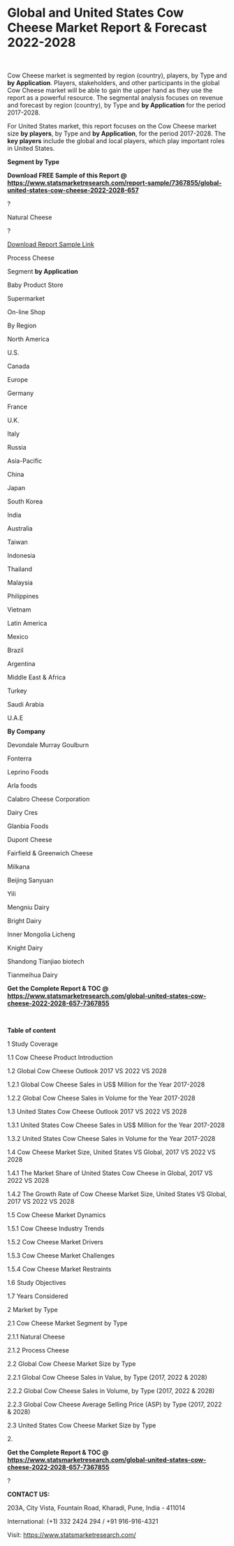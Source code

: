 <h1>Global and United States Cow Cheese Market Report & Forecast 2022-2028</h1><br/><p>Cow Cheese market is segmented by region (country), players, by Type and <strong>by Application</strong>. Players, stakeholders, and other participants in the global Cow Cheese market will be able to gain the upper hand as they use the report as a powerful resource. The segmental analysis focuses on revenue and forecast by region (country), by Type and <strong>by Application</strong> for the period 2017-2028.</p>
 
 
 
 <p>For United States market, this report focuses on the Cow Cheese market size <strong>by players</strong>, by Type and <strong>by Application</strong>, for the period 2017-2028. The <strong>key players</strong> include the global and local players, which play important roles in United States.</p>
 
 
 
 <p><strong>Segment by Type</strong></p>
 
 
 
 <div><b>Download FREE Sample of this Report @ <a href="https://www.statsmarketresearch.com/download-free-sample/7367855/global-united-states-cow-cheese-2022-2028-657">https://www.statsmarketresearch.com/report-sample/7367855/global-united-states-cow-cheese-2022-2028-657</a></b></div>
 
 
 
 <p>? </p>
 
 
 
 <p>Natural Cheese</p>
 
 
 
 <p>? </p>
 
 
 
 <p><a href="https://www.statsmarketresearch.com/download-free-sample/7367855/global-united-states-cow-cheese-2022-2028-657">Download Report Sample Link</a></p>
 
 
 
 <p>Process Cheese</p>
 
 
 
 <p>Segment <strong>by Application</strong></p>
 
 
 
 <p>Baby Product Store</p>
 
 
 
 <p>Supermarket</p>
 
 
 
 <p>On-line Shop</p>
 
 
 
 <p>By Region</p>
 
 
 
 <p>North America</p>
 
 
 
 <p>U.S.</p>
 
 
 
 <p>Canada</p>
 
 
 
 <p>Europe</p>
 
 
 
 <p>Germany</p>
 
 
 
 <p>France</p>
 
 
 
 <p>U.K.</p>
 
 
 
 <p>Italy</p>
 
 
 
 <p>Russia</p>
 
 
 
 <p>Asia-Pacific</p>
 
 
 
 <p>China</p>
 
 
 
 <p>Japan</p>
 
 
 
 <p>South Korea</p>
 
 
 
 <p>India</p>
 
 
 
 <p>Australia</p>
 
 
 
 <p>Taiwan</p>
 
 
 
 <p>Indonesia</p>
 
 
 
 <p>Thailand</p>
 
 
 
 <p>Malaysia</p>
 
 
 
 <p>Philippines</p>
 
 
 
 <p>Vietnam</p>
 
 
 
 <p>Latin America</p>
 
 
 
 <p>Mexico</p>
 
 
 
 <p>Brazil</p>
 
 
 
 <p>Argentina</p>
 
 
 
 <p>Middle East & Africa</p>
 
 
 
 <p>Turkey</p>
 
 
 
 <p>Saudi Arabia</p>
 
 
 
 <p>U.A.E</p>
 
 
 
 <p><strong>By Company</strong></p>
 
 
 
 <p>Devondale Murray Goulburn</p>
 
 
 
 <p>Fonterra</p>
 
 
 
 <p>Leprino Foods</p>
 
 
 
 <p>Arla foods</p>
 
 
 
 <p>Calabro Cheese Corporation</p>
 
 
 
 <p>Dairy Cres</p>
 
 
 
 <p>Glanbia Foods</p>
 
 
 
 <p>Dupont Cheese</p>
 
 
 
 <p>Fairfield & Greenwich Cheese</p>
 
 
 
 <p>Milkana</p>
 
 
 
 <p>Beijing Sanyuan</p>
 
 
 
 <p>Yili</p>
 
 
 
 <p>Mengniu Dairy</p>
 
 
 
 <p>Bright Dairy</p>
 
 
 
 <p>Inner Mongolia Licheng</p>
 
 
 
 <p>Knight Dairy</p>
 
 
 
 <p>Shandong Tianjiao biotech</p>
 
 
 
 <p>Tianmeihua Dairy</p>
 
 
 
 <div><b>Get the Complete Report & TOC @ <a href="https://www.statsmarketresearch.com/global-united-states-cow-cheese-2022-2028-657-7367855">https://www.statsmarketresearch.com/global-united-states-cow-cheese-2022-2028-657-7367855</a></b></div>
 
 
 
 <p><br />
 
 <b>Table of content</b></p>
 
 
 
 <p>1 Study Coverage<br />
 
 1.1 Cow Cheese Product Introduction<br />
 
 1.2 Global Cow Cheese Outlook 2017 VS 2022 VS 2028<br />
 
 1.2.1 Global Cow Cheese Sales in US$ Million for the Year 2017-2028<br />
 
 1.2.2 Global Cow Cheese Sales in Volume for the Year 2017-2028<br />
 
 1.3 United States Cow Cheese Outlook 2017 VS 2022 VS 2028<br />
 
 1.3.1 United States Cow Cheese Sales in US$ Million for the Year 2017-2028<br />
 
 1.3.2 United States Cow Cheese Sales in Volume for the Year 2017-2028<br />
 
 1.4 Cow Cheese Market Size, United States VS Global, 2017 VS 2022 VS 2028<br />
 
 1.4.1 The Market Share of United States Cow Cheese in Global, 2017 VS 2022 VS 2028<br />
 
 1.4.2 The Growth Rate of Cow Cheese Market Size, United States VS Global, 2017 VS 2022 VS 2028<br />
 
 1.5 Cow Cheese Market Dynamics<br />
 
 1.5.1 Cow Cheese Industry Trends<br />
 
 1.5.2 Cow Cheese Market Drivers<br />
 
 1.5.3 Cow Cheese Market Challenges<br />
 
 1.5.4 Cow Cheese Market Restraints<br />
 
 1.6 Study Objectives<br />
 
 1.7 Years Considered<br />
 
 2 Market by Type<br />
 
 2.1 Cow Cheese Market Segment by Type<br />
 
 2.1.1 Natural Cheese<br />
 
 2.1.2 Process Cheese<br />
 
 2.2 Global Cow Cheese Market Size by Type<br />
 
 2.2.1 Global Cow Cheese Sales in Value, by Type (2017, 2022 & 2028)<br />
 
 2.2.2 Global Cow Cheese Sales in Volume, by Type (2017, 2022 & 2028)<br />
 
 2.2.3 Global Cow Cheese Average Selling Price (ASP) by Type (2017, 2022 & 2028)<br />
 
 2.3 United States Cow Cheese Market Size by Type<br />
 
 2.</p>
 
 
 
 <div><b>Get the Complete Report & TOC @ <a href="https://www.statsmarketresearch.com/global-united-states-cow-cheese-2022-2028-657-7367855">https://www.statsmarketresearch.com/global-united-states-cow-cheese-2022-2028-657-7367855</a></b></div>
 
 
 
 <p>? </p>
 
 
 
 <p><b>CONTACT US:</b><br />
 
 203A, City Vista, Fountain Road, Kharadi, Pune, India - 411014<br />
 
 International: (+1) 332 2424 294 / +91 916-916-4321<br />
 
 Visit: <a href="https://www.statsmarketresearch.com/">https://www.statsmarketresearch.com/</a></p>